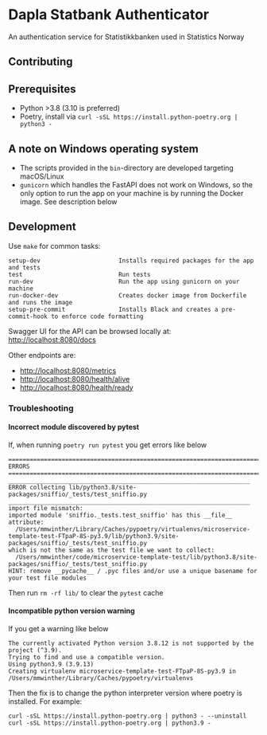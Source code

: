 # Dapla Statbank Authenticator

An authentication service for Statistikkbanken used in Statistics Norway

## Contributing

## Prerequisites

- Python >3.8 (3.10 is preferred)
- Poetry, install via `curl -sSL https://install.python-poetry.org | python3 -`

## A note on Windows operating system

* The scripts provided in the `bin`-directory are developed targeting macOS/Linux
* `gunicorn` which handles the FastAPI does not work on Windows, so the only option to run the app on your machine is
by running the Docker image. See description below

## Development

Use `make` for common tasks:

```
setup-dev                      Installs required packages for the app and tests
test                           Run tests
run-dev                        Run the app using gunicorn on your machine
run-docker-dev                 Creates docker image from Dockerfile and runs the image
setup-pre-commit               Installs Black and creates a pre-commit-hook to enforce code formatting
```

Swagger UI for the API can be browsed locally at: <http://localhost:8080/docs>

Other endpoints are:
* <http://localhost:8080/metrics>
* <http://localhost:8080/health/alive>
* <http://localhost:8080/health/ready>

### Troubleshooting

#### Incorrect module discovered by pytest

If, when running `poetry run pytest` you get errors like below

```shell
====================================================================================================== ERRORS =======================================================================================================
____________________________________________________________________ ERROR collecting lib/python3.8/site-packages/sniffio/_tests/test_sniffio.py ____________________________________________________________________
import file mismatch:
imported module 'sniffio._tests.test_sniffio' has this __file__ attribute:
  /Users/mmwinther/Library/Caches/pypoetry/virtualenvs/microservice-template-test-FTpaP-8S-py3.9/lib/python3.9/site-packages/sniffio/_tests/test_sniffio.py
which is not the same as the test file we want to collect:
  /Users/mmwinther/code/microservice-template-test/lib/python3.8/site-packages/sniffio/_tests/test_sniffio.py
HINT: remove __pycache__ / .pyc files and/or use a unique basename for your test file modules
```

Then run `rm -rf lib/` to clear the `pytest` cache

#### Incompatible python version warning

If you get a warning like below

```shell
The currently activated Python version 3.8.12 is not supported by the project (^3.9).
Trying to find and use a compatible version.
Using python3.9 (3.9.13)
Creating virtualenv microservice-template-test-FTpaP-8S-py3.9 in /Users/mmwinther/Library/Caches/pypoetry/virtualenvs
```

Then the fix is to change the python interpreter version where poetry is installed. For example:

```shell
curl -sSL https://install.python-poetry.org | python3 - --uninstall
curl -sSL https://install.python-poetry.org | python3.9 -
```
